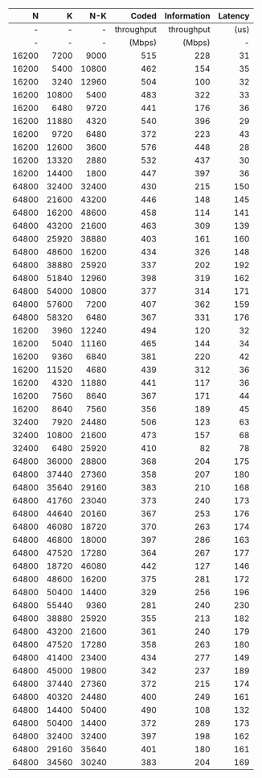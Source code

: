 |   N  |    K |   N-K  | Coded      | Information  | Latency |
|-----:|-----:|-------:|-----------:|-------------:|--------:|
|   -  |   -  |      - | throughput | throughput   |    (us) |
|   -  |   -  |      - | (Mbps)     | (Mbps)       |       - |
|  16200 |  7200 |  9000 |       515 |   228 |      31 |
|  16200 |  5400 | 10800 |       462 |   154 |      35 |
|  16200 |  3240 | 12960 |       504 |   100 |      32 |
|  16200 | 10800 |  5400 |       483 |   322 |      33 |
|  16200 |  6480 |  9720 |       441 |   176 |      36 |
|  16200 | 11880 |  4320 |       540 |   396 |      29 |
|  16200 |  9720 |  6480 |       372 |   223 |      43 |
|  16200 | 12600 |  3600 |       576 |   448 |      28 |
|  16200 | 13320 |  2880 |       532 |   437 |      30 |
|  16200 | 14400 |  1800 |       447 |   397 |      36 |
|  64800 | 32400 | 32400 |       430 |   215 |     150 |
|  64800 | 21600 | 43200 |       446 |   148 |     145 |
|  64800 | 16200 | 48600 |       458 |   114 |     141 |
|  64800 | 43200 | 21600 |       463 |   309 |     139 |
|  64800 | 25920 | 38880 |       403 |   161 |     160 |
|  64800 | 48600 | 16200 |       434 |   326 |     148 |
|  64800 | 38880 | 25920 |       337 |   202 |     192 |
|  64800 | 51840 | 12960 |       398 |   319 |     162 |
|  64800 | 54000 | 10800 |       377 |   314 |     171 |
|  64800 | 57600 |  7200 |       407 |   362 |     159 |
|  64800 | 58320 |  6480 |       367 |   331 |     176 |
|  16200 |  3960 | 12240 |       494 |   120 |      32 |
|  16200 |  5040 | 11160 |       465 |   144 |      34 |
|  16200 |  9360 |  6840 |       381 |   220 |      42 |
|  16200 | 11520 |  4680 |       439 |   312 |      36 |
|  16200 |  4320 | 11880 |       441 |   117 |      36 |
|  16200 |  7560 |  8640 |       367 |   171 |      44 |
|  16200 |  8640 |  7560 |       356 |   189 |      45 |
|  32400 |  7920 | 24480 |       506 |   123 |      63 |
|  32400 | 10800 | 21600 |       473 |   157 |      68 |
|  32400 |  6480 | 25920 |       410 |    82 |      78 |
|  64800 | 36000 | 28800 |       368 |   204 |     175 |
|  64800 | 37440 | 27360 |       358 |   207 |     180 |
|  64800 | 35640 | 29160 |       383 |   210 |     168 |
|  64800 | 41760 | 23040 |       373 |   240 |     173 |
|  64800 | 44640 | 20160 |       367 |   253 |     176 |
|  64800 | 46080 | 18720 |       370 |   263 |     174 |
|  64800 | 46800 | 18000 |       397 |   286 |     163 |
|  64800 | 47520 | 17280 |       364 |   267 |     177 |
|  64800 | 18720 | 46080 |       442 |   127 |     146 |
|  64800 | 48600 | 16200 |       375 |   281 |     172 |
|  64800 | 50400 | 14400 |       329 |   256 |     196 |
|  64800 | 55440 |  9360 |       281 |   240 |     230 |
|  64800 | 38880 | 25920 |       355 |   213 |     182 |
|  64800 | 43200 | 21600 |       361 |   240 |     179 |
|  64800 | 47520 | 17280 |       358 |   263 |     180 |
|  64800 | 41400 | 23400 |       434 |   277 |     149 |
|  64800 | 45000 | 19800 |       342 |   237 |     189 |
|  64800 | 37440 | 27360 |       372 |   215 |     174 |
|  64800 | 40320 | 24480 |       400 |   249 |     161 |
|  64800 | 14400 | 50400 |       490 |   108 |     132 |
|  64800 | 50400 | 14400 |       372 |   289 |     173 |
|  64800 | 32400 | 32400 |       397 |   198 |     162 |
|  64800 | 29160 | 35640 |       401 |   180 |     161 |
|  64800 | 34560 | 30240 |       383 |   204 |     169 |
